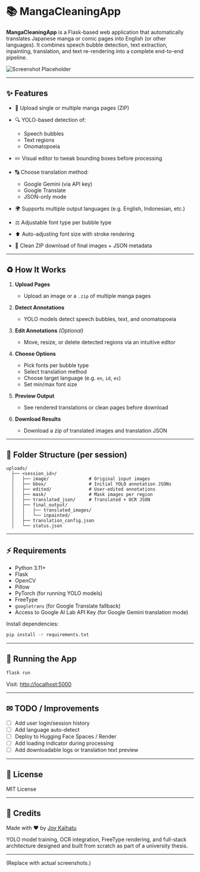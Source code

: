 # 📚 MangaCleaningApp

**MangaCleaningApp** is a Flask-based web application that automatically translates Japanese manga or comic pages into English (or other languages). It combines speech bubble detection, text extraction, inpainting, translation, and text re-rendering into a complete end-to-end pipeline.

![Screenshot Placeholder](https://github.com/JoyKaihatu/MangaCleaningApp/assets/your_screenshot.png)

---

## ✨ Features

* 🚀 Upload single or multiple manga pages (ZIP)
* 🔍 YOLO-based detection of:

  * Speech bubbles
  * Text regions
  * Onomatopoeia
* ✏️ Visual editor to tweak bounding boxes before processing
* 🔠 Choose translation method:

  * Google Gemini (via API key)
  * Google Translate
  * JSON-only mode
* 🌍 Supports multiple output languages (e.g. English, Indonesian, etc.)
* ⚖️ Adjustable font type per bubble type
* ⬆️ Auto-adjusting font size with stroke rendering
* 📄 Clean ZIP download of final images + JSON metadata

---

## ♻️ How It Works

1. **Upload Pages**

   * Upload an image or a `.zip` of multiple manga pages
2. **Detect Annotations**

   * YOLO models detect speech bubbles, text, and onomatopoeia
3. **Edit Annotations** *(Optional)*

   * Move, resize, or delete detected regions via an intuitive editor
4. **Choose Options**

   * Pick fonts per bubble type
   * Select translation method
   * Choose target language (e.g. `en`, `id`, `es`)
   * Set min/max font size
5. **Preview Output**

   * See rendered translations or clean pages before download
6. **Download Results**

   * Download a zip of translated images and translation JSON

---

## 📁 Folder Structure (per session)

```
uploads/
  ├── <session_id>/
  │   ├── image/               # Original input images
  │   ├── bbox/                # Initial YOLO annotation JSONs
  │   ├── edited/              # User-edited annotations
  │   ├── mask/                # Mask images per region
  │   ├── translated_json/     # Translated + OCR JSON
  │   ├── final_output/
  │   │   ├── translated_images/
  │   │   └── inpainted/
  │   ├── translation_config.json
  │   └── status.json
```

---

## ⚡ Requirements

* Python 3.11+
* Flask
* OpenCV
* Pillow
* PyTorch (for running YOLO models)
* FreeType
* `googletrans` (for Google Translate fallback)
* Access to Google AI Lab API Key (for Google Gemini translation mode)

Install dependencies:

```bash
pip install -r requirements.txt
```

---

## 🚀 Running the App

```bash
flask run
```

Visit: [http://localhost:5000](http://localhost:5000)

---

## ✉ TODO / Improvements

* [ ] Add user login/session history
* [ ] Add language auto-detect
* [ ] Deploy to Hugging Face Spaces / Render
* [ ] Add loading indicator during processing
* [ ] Add downloadable logs or translation text preview

---

## 📑 License

MIT License

---

## 🙏 Credits

Made with ❤️ by [Joy Kaihatu](https://github.com/JoyKaihatu)

YOLO model training, OCR integration, FreeType rendering, and full-stack architecture designed and built from scratch as part of a university thesis.

---

(Replace with actual screenshots.)

